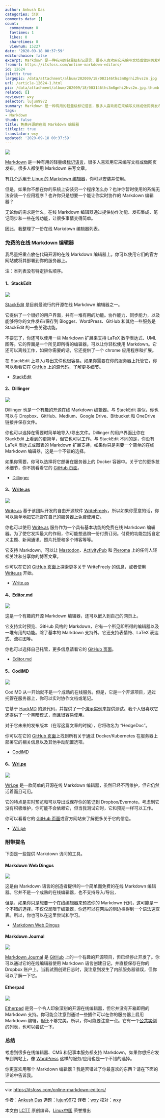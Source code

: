 ```yaml
---
author: Ankush Das
categories: 分享
comments_data: []
count:
  commentnum: 0
  favtimes: 1
  likes: 0
  sharetimes: 0
  viewnum: 15227
date: '2020-09-18 00:37:59'
editorchoice: false
excerpt: Markdown 是一种有用的轻量级标记语言，很多人喜欢用它来编写文档或做网页发布。
fromurl: https://itsfoss.com/online-markdown-editors/
id: 12624
islctt: true
largepic: /data/attachment/album/202009/18/003146ths3m8gnhi2hvs2m.jpg
url: /article-12624-1.html
pic: /data/attachment/album/202009/18/003146ths3m8gnhi2hvs2m.jpg.thumb.jpg
related: []
reviewer: wxy
selector: lujun9972
summary: Markdown 是一种有用的轻量级标记语言，很多人喜欢用它来编写文档或做网页发布。
tags:
- Markdown
thumb: false
title: 免费开源的在线 Markdown 编辑器
titlepic: true
translator: wxy
updated: '2020-09-18 00:37:59'
---
```


![](/data/attachment/album/202009/18/003146ths3m8gnhi2hvs2m.jpg)


[Markdown](https://en.wikipedia.org/wiki/Markdown) 是一种有用的轻量级[标记语言](https://en.wikipedia.org/wiki/Markup_language)，很多人喜欢用它来编写文档或做网页发布。很多人都使用 Markdown 来写文章。


有[几个适用于 Linux 的 Markdown 编辑器](https://itsfoss.com/best-markdown-editors-linux/)，你可以安装并使用。


但是，如果你不想在你的系统上安装另一个程序怎么办？也许你暂时使用的系统无法安装一个应用程序？也许你只是想要一个能让你实时协作的 Markdown 编辑器？


无论你的需求是什么，在线 Markdown 编辑器通过提供协作功能、发布集成、笔记同步和一些在线功能，让很多事情变得简单。


因此，我整理了一份在线 Markdown 编辑器列表。


### 免费的在线 Markdown 编辑器


我尽量把重点放在代码开源的在线 Markdown 编辑器上。你可以使用它们的官方网站或将其部署到你的服务器上。


注：本列表没有特定排名顺序。


#### 1、StackEdit


![](/data/attachment/album/202009/18/003406ul7e637i02l29437.png)


[StackEdit](https://itsfoss.com/stackedit-markdown-editor/) 是目前最流行的开源在线 Markdown 编辑器之一。


它提供了一个很好的用户界面，并有一堆有用的功能。协作能力、同步能力，以及能够将你的文件发布/保存到 Blogger、WordPress、GitHub 和其他一些服务是 StackEdit 的一些关键功能。


不要忘了，你还可以使用一些 Markdown 扩展来支持 LaTeX 数学表达式、UML 图等。它的界面是一个所见即所得的编辑器，可以让你轻松使用 Markdown。它还可以离线工作，如果你需要的话，它还提供了一个 chrome 应用程序和扩展。


在 StackEdit 上导入/导出文件也很容易。如果你需要在你的服务器上托管它，你可以看看它在 [GitHub](https://github.com/benweet/stackedit) 上的源代码，了解更多细节。


* [StackEdit](https://stackedit.io/)


#### 2、Dillinger


![](/data/attachment/album/202009/18/003433n9h960ucxu22v6uz.jpg)


Dillinger 也是一个有趣的开源在线 Markdown 编辑器。与 StackEdit 类似，你也可以与 Dropbox、GitHub、Medium、Google Drive、Bitbucket 和 OneDrive 链接并保存文件。


你也可以选择在需要时简单地导入/导出文件。Dillinger 的用户界面比你在 StackEdit 上看到的更简单，但它也可以工作。与 StackEdit 不同的是，你没有 LaTeX 表达式或图表的 Markdown 扩展支持，如果你只是需要一个简单的在线 Markdown 编辑器，这是一个不错的选择。


如果你需要，你可以选择将它部署在服务器上的 Docker 容器中。关于它的更多技术细节，你不妨看看它的 [GitHub 页面](https://github.com/joemccann/dillinger)。


* [Dillinger](https://dillinger.io/)


#### 3、[Write.as](http://Write.as)


![](/data/attachment/album/202009/18/003449zy4aeumih4pdbpud.jpg)


[Write.as](http://Write.as) 基于该团队开发的自由开源软件 [WriteFreely](https://writefreely.org/)，所以如果你愿意的话，你可以简单地把它托管在自己的服务器上免费使用它。


你也可以使用 [Write.as](http://Write.as) 服务作为一个具有基本功能的免费在线 Markdown 编辑器。为了使它发挥最大的作用，你可能想选购一份付费订阅。付费的功能包括自定义主题、新闻通讯、照片托管和多个博客等等。


它支持 Markdown，可以让 [Mastodon](https://itsfoss.com/mastodon-open-source-alternative-twitter/)、[ActivityPub](https://en.wikipedia.org/wiki/ActivityPub) 和 [Pleroma](https://pleroma.social/) 上的任何人轻松关注和分享你的博客文章。


你可以在它的 [GitHub 页面](https://github.com/writeas/writefreely)上探索更多关于 WriteFreely 的信息，或者使用 [Write.as](http://Write.as) 开始。


* [Write.as](https://write.as/)


#### 4、[Editor.md](http://Editor.md)


![](/data/attachment/album/202009/18/003521l2x5aahgis6phyy8.jpg)


这是一个有趣的开源 Markdown 编辑器，还可以嵌入到自己的网页上。


它支持实时预览、GitHub 风格的 Markdown，它有一个所见即所得的编辑器以及一堆有用的功能。除了基本的 Markdown 支持外，它还支持表情符、LaTeX 表达式、流程图等。


你也可以选择自己托管，更多信息请看它的 [GitHub 页面](https://github.com/pandao/editor.md)。


* [Editor.md](http://editor.md.ipandao.com/en.html)


#### 5、CodiMD


![](/data/attachment/album/202009/18/003552mfhjsh0149ahmqa1.png)


CodiMD 从一开始就不是一个成熟的在线服务。但是，它是一个开源项目，通过托管在服务器上，你可以实时协作文档或笔记。


它基于 [HackMD](https://hackmd.io/) 的源代码，并提供了一个[演示实例](https://demo.codimd.org/)来提供测试。我个人很喜欢它还提供了一个黑暗模式，而且很容易使用。


对于它未来的发布版本（在写这篇文章的时候），它将改名为 “HedgeDoc”。


你可以在它的 [GitHub 页面](https://github.com/codimd/server)上找到所有关于通过 Docker/Kubernetes 在服务器上部署它的相关信息以及其他手动配置选项。


* [CodiMD](https://demo.codimd.org)


#### 6、[Wri.pe](http://Wri.pe)


![](/data/attachment/album/202009/18/003622iem2etmm9ghzxuz2.jpg)


[Wri.pe](http://Wri.pe) 是一款简单的开源在线 Markdown 编辑器，虽然已经不再维护，但它仍然活着而且可用。


它的特点是实时预览和可以导出或保存你的笔记到 Dropbox/Evernote。考虑到它没有积极维护，你可能不会依赖它，但当我测试它时，它和预期一样可以工作。


你可以看看它的 [GitHub 页面](https://github.com/masuidrive/open-wripe)或官方网站来了解更多关于它的信息。


* [Wri.pe](https://wri.pe/)


### 附带提名


下面是一些提供 Markdown 访问的工具。


#### Markdown Web Dingus


![](/data/attachment/album/202009/18/003649e9k2kkifzpkkkk9z.jpg)


这是由 Markdown 语言的创造者提供的一个简单而免费的在线 Markdown 编辑器。它并不是一个成熟的在线编辑器，也不支持导入/导出，


但是，如果你只是想要一个在线编辑器来预览你的 Markdown 代码，这可能是一个不错的选择。不仅仅局限于编辑器，你还可以在网站的侧边栏得到一个语法速查表。所以，你也可以在这里尝试和学习。


* [Markdown Web Dingus](https://daringfireball.net/projects/markdown/dingus)


#### Markdown Journal


![](/data/attachment/album/202009/18/003720hssx8pyf9dxzoxxd.jpg)


[Markdown Journal](https://markdownjournal.com/) 是 [GitHub](https://github.com/maciakl/MarkdownJournal) 上的一个有趣的开源项目，但已经停止开发了。你可以通过它的在线编辑器使用 Markdown 语言创建日记，并直接保存在你的 Dropbox 账户上。当我试图创建日志时，我注意到发生了内部服务器错误，但你可以了解一下它。


#### Etherpad


![](/data/attachment/album/202009/18/003749vm8d3j3fjf8lrg07.png)


[Etherpad](https://etherpad.org/) 是另一个令人印象深刻的开源在线编辑器，但它并没有开箱即用的 Markdown 支持。你可能会注意到通过一些插件可以在你的服务器上启用 Markdown 编辑，但还不够完美。所以，你可能要注意一点。它有一个[公共实例](https://github.com/ether/etherpad-lite/wiki/Sites-that-run-Etherpad-Lite)的列表，也可以尝试一下。


### 总结


考虑到很多在线编辑器、CMS 和记事本服务都支持 Markdown，如果你想把它发布到网站上，像 [WordPress](https://wordpress.com/) 这样的服务/应用也是一个不错的选择。


你更喜欢用哪个 Markdown 编辑器？我是否错过了你最喜欢的东西？请在下面的评论中告诉我。




---


via: <https://itsfoss.com/online-markdown-editors/>


作者：[Ankush Das](https://itsfoss.com/author/ankush/) 选题：[lujun9972](https://github.com/lujun9972) 译者：[wxy](https://github.com/wxy) 校对：[wxy](https://github.com/wxy)


本文由 [LCTT](https://github.com/LCTT/TranslateProject) 原创编译，[Linux中国](https://linux.cn/) 荣誉推出